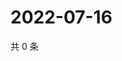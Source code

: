 # 2022-07-16

共 0 条

<!-- BEGIN WEIBO -->
<!-- 最后更新时间 Sat Jul 16 2022 19:00:42 GMT+0800 (China Standard Time) -->

<!-- END WEIBO -->
